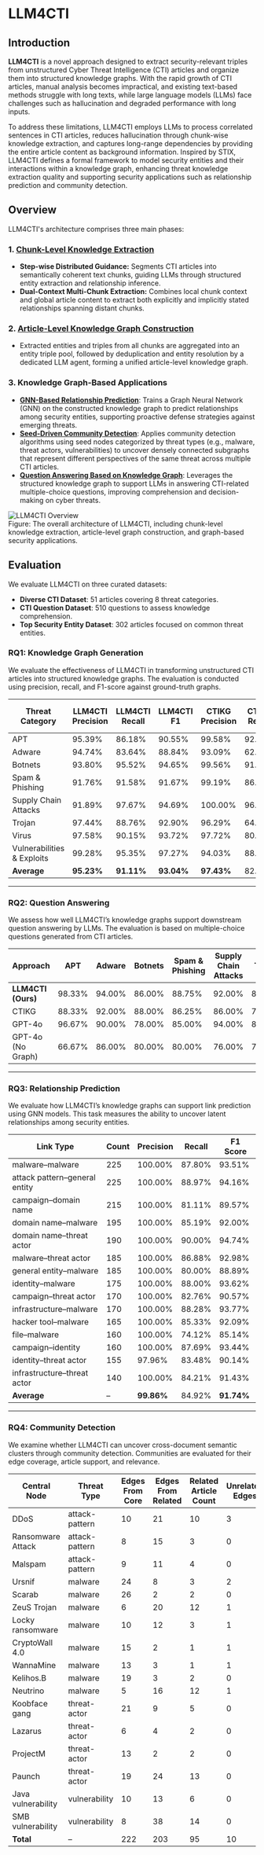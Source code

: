 # LLM4CTI

## Introduction

**LLM4CTI**  is a novel approach designed to extract security-relevant triples from unstructured Cyber Threat Intelligence (CTI) articles and organize them into structured knowledge graphs. With the rapid growth of CTI articles, manual analysis becomes impractical, and existing text-based methods struggle with long texts, while large language models (LLMs) face challenges such as hallucination and degraded performance with long inputs.

To address these limitations, LLM4CTI employs LLMs to process correlated sentences in CTI articles, reduces hallucination through chunk-wise knowledge extraction, and captures long-range dependencies by providing the entire article content as background information. Inspired by STIX, LLM4CTI defines a formal framework to model security entities and their interactions within a knowledge graph, enhancing threat knowledge extraction quality and supporting security applications such as relationship prediction and community detection.

## Overview

LLM4CTI's architecture comprises three main phases:

### 1. [Chunk-Level Knowledge Extraction](https://github.com/hiddenauthor/LLM4CTI/tree/main/Knowledge%20Graph%20Construction)
- **Step-wise Distributed Guidance:** Segments CTI articles into semantically coherent text chunks, guiding LLMs through structured entity extraction and relationship inference.
- **Dual-Context Multi-Chunk Extraction:** Combines local chunk context and global article content to extract both explicitly and implicitly stated relationships spanning distant chunks.

### 2. [Article-Level Knowledge Graph Construction](https://github.com/hiddenauthor/LLM4CTI/tree/main/Knowledge%20Graph%20Construction)
- Extracted entities and triples from all chunks are aggregated into an entity triple pool, followed by deduplication and entity resolution by a dedicated LLM agent, forming a unified article-level knowledge graph.

### 3. Knowledge Graph-Based Applications
- [**GNN-Based Relationship Prediction**](https://github.com/hiddenauthor/LLM4CTI/tree/main/GNN-Based%20Relationship%20Prediction): Trains a Graph Neural Network (GNN) on the constructed knowledge graph to predict relationships among security entities, supporting proactive defense strategies against emerging threats.
- [**Seed-Driven Community Detection**](https://github.com/hiddenauthor/LLM4CTI/tree/main/Seed-Driven%20Community%20Detection): Applies community detection algorithms using seed nodes categorized by threat types (e.g., malware, threat actors, vulnerabilities) to uncover densely connected subgraphs that represent different perspectives of the same threat across multiple CTI articles.
- [**Question Answering Based on Knowledge Graph**](https://github.com/hiddenauthor/LLM4CTI/tree/main/question%20answering%20based%20on%20knowledge%20graph): Leverages the structured knowledge graph to support LLMs in answering CTI-related multiple-choice questions, improving comprehension and decision-making on cyber threats.

![LLM4CTI Overview](https://i.imgur.com/Vmbwc7R.png)  
Figure: The overall architecture of LLM4CTI, including chunk-level knowledge extraction, article-level graph construction, and graph-based security applications.

## Evaluation

We evaluate LLM4CTI on three curated datasets:
- **Diverse CTI Dataset**: 51 articles covering 8 threat categories.
- **CTI Question Dataset**: 510 questions to assess knowledge comprehension.
- **Top Security Entity Dataset**: 302 articles focused on common threat entities.

### RQ1: Knowledge Graph Generation

We evaluate the effectiveness of LLM4CTI in transforming unstructured CTI articles into structured knowledge graphs. The evaluation is conducted using precision, recall, and F1-score against ground-truth graphs.

| Threat Category              | LLM4CTI Precision | LLM4CTI Recall | LLM4CTI F1 | CTIKG Precision | CTIKG Recall | CTIKG F1 | GPT-4o Precision | GPT-4o Recall | GPT-4o F1 | Extractor Precision | Extractor Recall | Extractor F1 |
|-----------------------------|-------------------|----------------|------------|------------------|--------------|----------|-------------------|----------------|-----------|-----------------------|-------------------|--------------|
| APT                         | 95.39%            | 86.18%         | 90.55%     | 99.58%           | 92.80%       | 96.07%   | 98.32%            | 89.15%         | 93.51%    | 62.21%                | 46.46%            | 53.19%       |
| Adware                      | 94.74%            | 83.64%         | 88.84%     | 93.09%           | 62.96%       | 75.12%   | 95.16%            | 73.58%         | 82.99%    | 70.79%                | 48.15%            | 57.31%       |
| Botnets                     | 93.80%            | 95.52%         | 94.65%     | 99.56%           | 91.04%       | 95.11%   | 100.00%           | 83.58%         | 91.06%    | 61.47%                | 54.55%            | 57.80%       |
| Spam & Phishing             | 91.76%            | 91.58%         | 91.67%     | 99.19%           | 86.59%       | 92.46%   | 99.12%            | 72.63%         | 83.83%    | 61.86%                | 50.51%            | 55.61%       |
| Supply Chain Attacks        | 91.89%            | 97.67%         | 94.69%     | 100.00%          | 96.30%       | 98.11%   | 96.43%            | 86.79%         | 91.36%    | 80.19%                | 34.04%            | 47.79%       |
| Trojan                      | 97.44%            | 88.76%         | 92.90%     | 96.29%           | 64.61%       | 77.33%   | 93.68%            | 68.75%         | 79.30%    | 52.03%                | 43.64%            | 47.47%       |
| Virus                       | 97.58%            | 90.15%         | 93.72%     | 97.72%           | 80.45%       | 88.25%   | 97.98%            | 69.12%         | 81.06%    | 67.20%                | 53.68%            | 59.68%       |
| Vulnerabilities & Exploits  | 99.28%            | 95.35%         | 97.27%     | 94.03%           | 88.64%       | 91.25%   | 100.00%           | 87.80%         | 93.51%    | 53.12%                | 71.74%            | 61.04%       |
| **Average**                 | **95.23%**        | **91.11%**     | **93.04%** | **97.43%**       | 82.92%       | 89.21%   | 97.59%            | 78.93%         | 87.08%    | 63.61%                | 50.34%            | 54.99%       |

---

### RQ2: Question Answering

We assess how well LLM4CTI’s knowledge graphs support downstream question answering by LLMs. The evaluation is based on multiple-choice questions generated from CTI articles.

| Approach               | APT     | Adware  | Botnets | Spam & Phishing | Supply Chain Attacks | Trojan  | Virus   | Vulns & Exploits | **Average** |
|------------------------|---------|---------|---------|------------------|------------------------|---------|---------|-------------------|-------------|
| **LLM4CTI (Ours)**     | 98.33%  | 94.00%  | 86.00%  | 88.75%           | 92.00%                 | 86.00%  | 95.00%  | 86.00%            | **90.40%**  |
| CTIKG                  | 88.33%  | 92.00%  | 88.00%  | 86.25%           | 86.00%                 | 79.00%  | 91.67%  | 88.00%            | 86.60%      |
| GPT-4o                 | 96.67%  | 90.00%  | 78.00%  | 85.00%           | 94.00%                 | 85.00%  | 88.33%  | 88.00%            | 87.80%      |
| GPT-4o (No Graph)      | 66.67%  | 86.00%  | 80.00%  | 80.00%           | 76.00%                 | 75.00%  | 81.67%  | 78.00%            | 77.60%      |

---

### RQ3: Relationship Prediction

We evaluate how LLM4CTI’s knowledge graphs can support link prediction using GNN models. This task measures the ability to uncover latent relationships among security entities.

| Link Type                         | Count | Precision | Recall  | F1 Score |
|----------------------------------|-------|-----------|---------|----------|
| malware–malware                 | 225   | 100.00%   | 87.80%  | 93.51%   |
| attack pattern–general entity   | 225   | 100.00%   | 88.97%  | 94.16%   |
| campaign–domain name            | 215   | 100.00%   | 81.11%  | 89.57%   |
| domain name–malware             | 195   | 100.00%   | 85.19%  | 92.00%   |
| domain name–threat actor        | 190   | 100.00%   | 90.00%  | 94.74%   |
| malware–threat actor            | 185   | 100.00%   | 86.88%  | 92.98%   |
| general entity–malware          | 185   | 100.00%   | 80.00%  | 88.89%   |
| identity–malware                | 175   | 100.00%   | 88.00%  | 93.62%   |
| campaign–threat actor           | 170   | 100.00%   | 82.76%  | 90.57%   |
| infrastructure–malware          | 170   | 100.00%   | 88.28%  | 93.77%   |
| hacker tool–malware             | 165   | 100.00%   | 85.33%  | 92.09%   |
| file–malware                    | 160   | 100.00%   | 74.12%  | 85.14%   |
| campaign–identity               | 160   | 100.00%   | 87.69%  | 93.44%   |
| identity–threat actor           | 155   | 97.96%    | 83.48%  | 90.14%   |
| infrastructure–threat actor     | 140   | 100.00%   | 84.21%  | 91.43%   |
| **Average**                     | –     | **99.86%**| 84.92%  | **91.74%**|

---

### RQ4: Community Detection

We examine whether LLM4CTI can uncover cross-document semantic clusters through community detection. Communities are evaluated for their edge coverage, article support, and relevance.

| Central Node        | Threat Type   | Edges From Core | Edges From Related | Related Article Count | Unrelated Edges |
|---------------------|---------------|------------------|---------------------|------------------------|------------------|
| DDoS                | attack-pattern| 10               | 21                  | 10                     | 3                |
| Ransomware Attack   | attack-pattern| 8                | 15                  | 3                      | 0                |
| Malspam             | attack-pattern| 9                | 11                  | 4                      | 0                |
| Ursnif              | malware       | 24               | 8                   | 3                      | 2                |
| Scarab              | malware       | 26               | 2                   | 2                      | 0                |
| ZeuS Trojan         | malware       | 6                | 20                  | 12                     | 1                |
| Locky ransomware    | malware       | 10               | 12                  | 3                      | 1                |
| CryptoWall 4.0      | malware       | 15               | 2                   | 1                      | 1                |
| WannaMine           | malware       | 13               | 3                   | 1                      | 1                |
| Kelihos.B           | malware       | 19               | 3                   | 2                      | 0                |
| Neutrino            | malware       | 5                | 16                  | 12                     | 1                |
| Koobface gang       | threat-actor  | 21               | 9                   | 5                      | 0                |
| Lazarus             | threat-actor  | 6                | 4                   | 2                      | 0                |
| ProjectM            | threat-actor  | 13               | 2                   | 2                      | 0                |
| Paunch              | threat-actor  | 19               | 24                  | 13                     | 0                |
| Java vulnerability  | vulnerability | 10               | 13                  | 6                      | 0                |
| SMB vulnerability   | vulnerability | 8                | 38                  | 14                     | 0                |
| **Total**           | –             | 222              | 203                 | 95                     | 10               |
